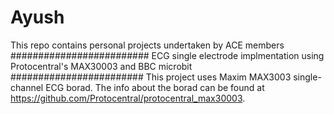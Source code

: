 # Ayush
This repo contains personal projects undertaken by ACE members
######################### ECG single electrode implmentation using Protocentral's MAX30003 and BBC microbit ######################## 
This project uses Maxim MAX3003 single-channel ECG borad. The info about the borad can be found at https://github.com/Protocentral/protocentral_max30003.
